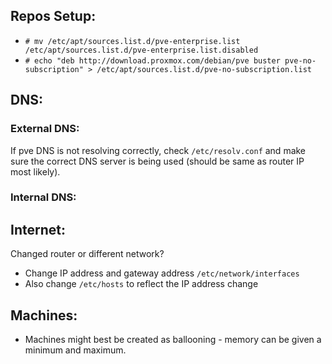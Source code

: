 ## Repos Setup:
* `# mv /etc/apt/sources.list.d/pve-enterprise.list /etc/apt/sources.list.d/pve-enterprise.list.disabled`
* `# echo "deb http://download.proxmox.com/debian/pve buster pve-no-subscription" > /etc/apt/sources.list.d/pve-no-subscription.list`

## DNS:
### External DNS:
If pve DNS is not resolving correctly, check `/etc/resolv.conf` and make sure the correct DNS server is being used (should be same as router IP most likely).
### Internal DNS:

## Internet:
Changed router or different network?
* Change IP address and gateway address `/etc/network/interfaces`
* Also change `/etc/hosts` to reflect the IP address change

## Machines:
* Machines might best be created as ballooning - memory can be given a minimum and maximum.
